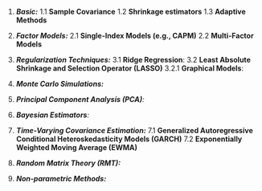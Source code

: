 1. ***Basic:***
	1.1 **Sample Covariance**
	1.2 **Shrinkage estimators** 
	1.3 **Adaptive Methods**
	
2. ***Factor Models:***
	2.1 **Single-Index Models (e.g., CAPM)**
	2.2 **Multi-Factor Models**
	
3. ***Regularization Techniques:***
	3.1 **Ridge Regression**:
	3.2 **Least Absolute Shrinkage and Selection Operator (LASSO)**
		3.2.1 **Graphical Models**:
4. ***Monte Carlo Simulations:*** 
5. ***Principal Component Analysis (PCA)**:*
6. ***Bayesian Estimators**:*
7. ***Time-Varying Covariance Estimation:***
	7.1 **Generalized Autoregressive Conditional Heteroskedasticity Models (GARCH)**
	7.2 **Exponentially Weighted Moving Average (EWMA)**
8. ***Random Matrix Theory (RMT):***
9. ***Non-parametric Methods:***


